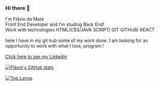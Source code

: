 ### Hi there 👋

I'm Flávio da Mata 
<br>
Front End Developer and I'm studing Back End!<br>
Work with technologies
HTML/CSS/JAVA SCRIPT/ GIT GITHUB/ REACT<br>
<br>
here I have in my git hub some of my work done.
I am looking for an opportunity to work with what I love,
program !
<br>
<br>
 <a href="linkedin.com/in/flávio-da-mata-b474b91b6">Click here to see my Linkedin</a>
 <br>
 <br>
[![Flávio's GitHub stats](https://github-readme-stats.vercel.app/api?username=Damatta22)](https://github.com/anuraghazra/github-readme-stats)
<br>
<br>
[![Top Langs](https://github-readme-stats.vercel.app/api/top-langs/?username=Damatta22)](https://github.com/anuraghazra/github-readme-stats)
